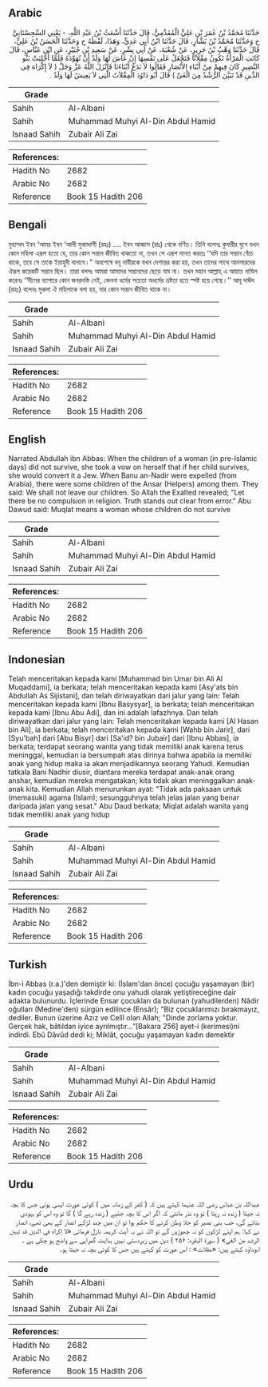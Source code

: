 ## Arabic


<div dir="rtl" lang="ar" style={{fontSize:'larger',backgroundColor:'#f8f9fa',padding:20}}>
حَدَّثَنَا مُحَمَّدُ بْنُ عُمَرَ بْنِ عَلِيٍّ الْمُقَدَّمِيُّ، قَالَ حَدَّثَنَا أَشْعَثُ بْنُ عَبْدِ اللَّهِ، - يَعْنِي السِّجِسْتَانِيَّ ح وَحَدَّثَنَا مُحَمَّدُ بْنُ بَشَّارٍ، قَالَ حَدَّثَنَا ابْنُ أَبِي عَدِيٍّ، وَهَذَا، لَفْظُهُ ح وَحَدَّثَنَا الْحَسَنُ بْنُ عَلِيٍّ، قَالَ حَدَّثَنَا وَهْبُ بْنُ جَرِيرٍ، عَنْ شُعْبَةَ، عَنْ أَبِي بِشْرٍ، عَنْ سَعِيدِ بْنِ جُبَيْرٍ، عَنِ ابْنِ عَبَّاسٍ، قَالَ كَانَتِ الْمَرْأَةُ تَكُونُ مِقْلاَتًا فَتَجْعَلُ عَلَى نَفْسِهَا إِنْ عَاشَ لَهَا وَلَدٌ أَنْ تُهَوِّدَهُ فَلَمَّا أُجْلِيَتْ بَنُو النَّضِيرِ كَانَ فِيهِمْ مِنْ أَبْنَاءِ الأَنْصَارِ فَقَالُوا لاَ نَدَعُ أَبْنَاءَنَا فَأَنْزَلَ اللَّهُ عَزَّ وَجَلَّ ‏(‏ لاَ إِكْرَاهَ فِي الدِّينِ قَدْ تَبَيَّنَ الرُّشْدُ مِنَ الْغَىِّ ‏)‏ قَالَ أَبُو دَاوُدَ الْمِقْلاَتُ الَّتِي لاَ يَعِيشُ لَهَا وَلَدٌ ‏.‏
</div>
<div style={{backgroundColor:'#f8f9fa',padding:20, marginBottom: 10}}><table> <thead> <tr> <th>Grade</th> <th></th> </tr> </thead> <tbody> <tr><td>Sahih</td><td>Al-Albani</td></tr><tr><td>Sahih</td><td>Muhammad Muhyi Al-Din Abdul Hamid</td></tr><tr><td>Isnaad Sahih</td><td>Zubair Ali Zai</td></tr></tbody></table><table> <thead> <tr> <th>References:</th> <th></th> </tr> </thead> <tbody><tr><td>Hadith No</td><td>2682</td></tr><tr><td>Arabic No</td><td>2682</td></tr><tr><td>Reference</td><td>Book 15 Hadith 206</td></tr></tbody></table></div>

## Bengali


<div dir="ltr" lang="bn" style={{fontSize:'larger',backgroundColor:'#f8f9fa',padding:20}}>
মুহাম্মদ ইবন ‘আমর ইবন ‘আলী মুকাদ্দাসী (রহঃ) .... ইবন আব্বাস (রাঃ) থেকে বর্ণিত। তিনি বলেনঃ কুফরীর যুগে যখন কোন মহিলা এরূপ হতো যে, তার কোন সন্তান জীবিত থাকতো না, তখন সে এরূপ মানত করতঃ ‘‘যদি তার সন্তান বেঁচে থাকে, তবে সে তাকে ইয়াহুদী বানাবে।" অবশেষে বনূ নাযীরকে যখন দেশান্তর করা হয়, তখন তাদের সাথে আনসারদের ঐরূপ কয়েকটি সন্তান ছিল। তারা বললঃ আমরা আমদের সন্তানদের ছেড়ে যাব না। তখন মহান আল্লাহ্ এ আয়াত নাযিল করেনঃ ‘‘দীনের ব্যাপারে কোন জবরদস্তি নেই, কেননা ধর্মের সত্যতা অধর্মের ভ্রষ্টতা হতে স্পষ্ট হয়ে গেছে।’’ আবূ দাঊদ (রহঃ) বলেনঃ মুকলা ঐ মহিলাকে বলা হয়, যার কোন সন্তান জীবিত থাকে না।
</div>
<div style={{backgroundColor:'#f8f9fa',padding:20, marginBottom: 10}}><table> <thead> <tr> <th>Grade</th> <th></th> </tr> </thead> <tbody> <tr><td>Sahih</td><td>Al-Albani</td></tr><tr><td>Sahih</td><td>Muhammad Muhyi Al-Din Abdul Hamid</td></tr><tr><td>Isnaad Sahih</td><td>Zubair Ali Zai</td></tr></tbody></table><table> <thead> <tr> <th>References:</th> <th></th> </tr> </thead> <tbody><tr><td>Hadith No</td><td>2682</td></tr><tr><td>Arabic No</td><td>2682</td></tr><tr><td>Reference</td><td>Book 15 Hadith 206</td></tr></tbody></table></div>

## English


<div dir="ltr" lang="en" style={{fontSize:'larger',backgroundColor:'#f8f9fa',padding:20}}>
Narrated Abdullah ibn Abbas: When the children of a woman (in pre-Islamic days) did not survive, she took a vow on herself that if her child survives, she would convert it a Jew. When Banu an-Nadir were expelled (from Arabia), there were some children of the Ansar (Helpers) among them. They said: We shall not leave our children. So Allah the Exalted revealed; "Let there be no compulsion in religion. Truth stands out clear from error." Abu Dawud said: Muqlat means a woman whose children do not survive
</div>
<div style={{backgroundColor:'#f8f9fa',padding:20, marginBottom: 10}}><table> <thead> <tr> <th>Grade</th> <th></th> </tr> </thead> <tbody> <tr><td>Sahih</td><td>Al-Albani</td></tr><tr><td>Sahih</td><td>Muhammad Muhyi Al-Din Abdul Hamid</td></tr><tr><td>Isnaad Sahih</td><td>Zubair Ali Zai</td></tr></tbody></table><table> <thead> <tr> <th>References:</th> <th></th> </tr> </thead> <tbody><tr><td>Hadith No</td><td>2682</td></tr><tr><td>Arabic No</td><td>2682</td></tr><tr><td>Reference</td><td>Book 15 Hadith 206</td></tr></tbody></table></div>

## Indonesian


<div dir="ltr" lang="id" style={{fontSize:'larger',backgroundColor:'#f8f9fa',padding:20}}>
Telah menceritakan kepada kami [Muhammad bin Umar bin Ali Al Muqaddami], ia berkata; telah menceritakan kepada kami [Asy'ats bin Abdullah As Sijistani], dan telah diriwayatkan dari jalur yang lain: Telah menceritakan kepada kami [Ibnu Basysyar], ia berkata; telah menceritakan kepada kami [Ibnu Abu Adi], dan ini adalah lafazhnya. Dan telah diriwayatkan dari jalur yang lain: Telah menceritakan kepada kami [Al Hasan bin Ali], ia berkata; telah menceritakan kepada kami [Wahb bin Jarir], dari [Syu'bah] dari [Abu Bisyr] dari [Sa'id? bin Jubair] dari [Ibnu Abbas], ia berkata; terdapat seorang wanita yang tidak memiliki anak karena terus meninggal, kemudian ia bersumpah atas dirinya bahwa apabila ia memiliki anak yang hidup maka ia akan menjadikannya seorang Yahudi. Kemudian tatkala Bani Nadhir diusir, diantara mereka terdapat anak-anak orang anshar, kemudian mereka mengatakan; kita tidak akan meninggalkan anak-anak kita. Kemudian Allah menurunkan ayat: "Tidak ada paksaan untuk (memasuki) agama (Islam); sesungguhnya telah jelas jalan yang benar daripada jalan yang sesat." Abu Daud berkata; Miqlat adalah wanita yang tidak memiliki anak yang hidup
</div>
<div style={{backgroundColor:'#f8f9fa',padding:20, marginBottom: 10}}><table> <thead> <tr> <th>Grade</th> <th></th> </tr> </thead> <tbody> <tr><td>Sahih</td><td>Al-Albani</td></tr><tr><td>Sahih</td><td>Muhammad Muhyi Al-Din Abdul Hamid</td></tr><tr><td>Isnaad Sahih</td><td>Zubair Ali Zai</td></tr></tbody></table><table> <thead> <tr> <th>References:</th> <th></th> </tr> </thead> <tbody><tr><td>Hadith No</td><td>2682</td></tr><tr><td>Arabic No</td><td>2682</td></tr><tr><td>Reference</td><td>Book 15 Hadith 206</td></tr></tbody></table></div>

## Turkish


<div dir="ltr" lang="tr" style={{fontSize:'larger',backgroundColor:'#f8f9fa',padding:20}}>
İbn-i Abbas (r.a.)'den demiştir ki: (İslam'dan önce) çocuğu yaşamayan (bir) kadın çocuğu yaşadığı takdirde onu yahudi olarak yetiştireceğine dair adakta bulunurdu. İçlerinde Ensar çocukları da bulunan (yahudilerden) Nâdir oğulları (Medine'den) sürgün edilince (Ensâr); "Biz çocuklarımızı bırakmayız, dediler. Bunun üzerine Azız ve Celîl olan Allah; "Dinde zorlama yoktur. Gerçek hak, bâtıldan iyice ayrılmıştır...”[Bakara 256] ayet-i (kerimesi)ni indirdi. Ebû Dâvûd dedi ki; Miklât, çocuğu yaşamayan kadın demektir
</div>
<div style={{backgroundColor:'#f8f9fa',padding:20, marginBottom: 10}}><table> <thead> <tr> <th>Grade</th> <th></th> </tr> </thead> <tbody> <tr><td>Sahih</td><td>Al-Albani</td></tr><tr><td>Sahih</td><td>Muhammad Muhyi Al-Din Abdul Hamid</td></tr><tr><td>Isnaad Sahih</td><td>Zubair Ali Zai</td></tr></tbody></table><table> <thead> <tr> <th>References:</th> <th></th> </tr> </thead> <tbody><tr><td>Hadith No</td><td>2682</td></tr><tr><td>Arabic No</td><td>2682</td></tr><tr><td>Reference</td><td>Book 15 Hadith 206</td></tr></tbody></table></div>

## Urdu


<div dir="rtl" lang="ur" style={{fontSize:'larger',backgroundColor:'#f8f9fa',padding:20}}>
عبداللہ بن عباس رضی اللہ عنہما کہتے ہیں کہ ( کفر کے زمانہ میں ) کوئی عورت ایسی ہوتی جس کا بچہ نہ جیتا ( زندہ نہ رہتا ) تو وہ نذر مانتی کہ اگر اس کا بچہ جئیے ( زندہ رہے گا ) گا تو وہ اس کو یہودی بنائے گی، جب بنی نضیر کو جلا وطن کرنے کا حکم ہوا تو ان میں چند لڑکے انصار کے بھی تھے، انصار نے کہا: ہم اپنے لڑکوں کو نہ چھوڑیں گے تو اللہ نے یہ آیت کریمہ نازل فرمائی «لا إكراه في الدين قد تبين الرشد من الغى» ( سورۃ البقرہ: ۲۵۶ ) دین میں زبردستی نہیں ہدایت گمراہی سے واضح ہو چکی ہے ۔ ابوداؤد کہتے ہیں: «مقلات» : اس عورت کو کہتے ہیں جس کا کوئی بچہ نہ جیتا ہو۔
</div>
<div style={{backgroundColor:'#f8f9fa',padding:20, marginBottom: 10}}><table> <thead> <tr> <th>Grade</th> <th></th> </tr> </thead> <tbody> <tr><td>Sahih</td><td>Al-Albani</td></tr><tr><td>Sahih</td><td>Muhammad Muhyi Al-Din Abdul Hamid</td></tr><tr><td>Isnaad Sahih</td><td>Zubair Ali Zai</td></tr></tbody></table><table> <thead> <tr> <th>References:</th> <th></th> </tr> </thead> <tbody><tr><td>Hadith No</td><td>2682</td></tr><tr><td>Arabic No</td><td>2682</td></tr><tr><td>Reference</td><td>Book 15 Hadith 206</td></tr></tbody></table></div>